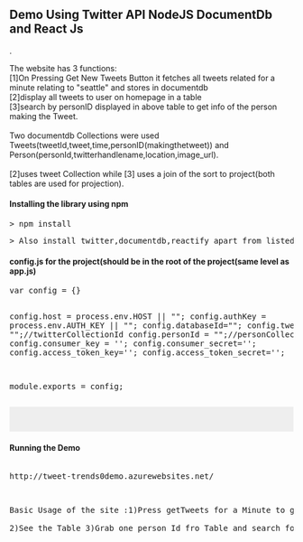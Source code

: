 <html>
    <head>
        <titleTweeter API with Node.js,DocumentDb and Azure</title>
    </head>
    <body>
        <h2>Demo Using Twitter API NodeJS DocumentDb and React Js</h2>
        <p>
        .
        </p>
	<p>
            The website  has 3 functions:<br/> [1]On Pressing Get New Tweets Button it fetches all tweets related for a   minute relating to "seattle" and stores in documentdb<br/>[2]display all tweets to user on homepage in a table<br/>[3]search by personID displayed in above table to get info of the person making the Tweet.<br/><br/>Two documentdb Collections were used    Tweets(tweetId,tweet,time,personID(makingthetweet)) and Person(personId,twitterhandlename,location,image_url).<br/><br/>[2]uses tweet Collection while [3] uses a join of the sort to project(both tables are used for projection).
        </p>
        <h4>Installing the library using npm</h4>
        <p><pre>&gt; npm install</pre></p>
        <p><pre>&gt; Also install twitter,documentdb,reactify apart from listed dependencies</pre></p>
        <h4>config.js for the project(should be in the root of the project(same level as app.js)</h4>
        <p><pre>var config = {}

config.host = process.env.HOST || "";
config.authKey = process.env.AUTH_KEY || "";
config.databaseId="";
config.tweetsId = "";//twitterCollectionId
config.personId = "";//personCollectionId
config.consumer_key = '';
config.consumer_secret='';
config.access_token_key='';
config.access_token_secret='';

module.exports = config;</pre></p>
        <p><pre style="background-color:#eee">
        
</pre></p>

<h4>Running the Demo</h4>
<p><pre>  
http://tweet-trends0demo.azurewebsites.net/
</p></pre>
<p><pre>  
Basic Usage of the site :1)Press getTweets for a Minute to get tweets from twitter (tracked with "Seattle").<br/>
2)See the Table 3)Grab one person Id fro Table and search for person with that Information and see His Info 
</p></pre>
    </body>
</html>
